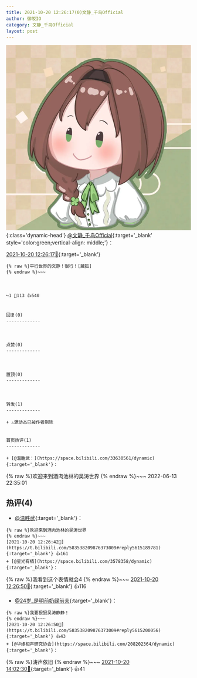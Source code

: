 ```yaml
---
title: 2021-10-20 12:26:17(0)文静_千鸟Official
author: 御坂IO
category: 文静_千鸟Official
layout: post
---
```


![img](/images/ac7482ed1b9a7f203dc68c0c4a77c488a27b108a.jpg){:class='dynamic-head'}
[@文静_千鸟Official](https://space.bilibili.com/667526012/dynamic){:target='_blank' style='color:green;vertical-align: middle;'}：

[2021-10-20 12:26:17🔗](https://t.bilibili.com/583538209876373009){:target='_blank'}

~~~
{% raw %}平行世界的文静！很行！[藏狐]
{% endraw %}~~~



↪️1 💬113 👍540


回复(0)
-------------



点赞(0)
-------------



置顶(0)
-------------



转发(1)
-------------

+ ⚠源动态已被作者删除


首页热评(1)
-------------

+ [@温胜武：](https://space.bilibili.com/33630561/dynamic){:target='_blank'}：
~~~
{% raw %}欢迎来到酒肉池林的吴涛世界
{% endraw %}~~~
2022-06-13 22:35:01


热评(4)
-------------

+ [@温胜武](https://space.bilibili.com/33630561/dynamic){:target='_blank'}：
~~~
{% raw %}欢迎来到酒肉池林的吴涛世界
{% endraw %}~~~
[2021-10-20 12:26:42🔗](https://t.bilibili.com/583538209876373009#reply5615189781){:target='_blank'} 👍161
+ [@星光有栖](https://space.bilibili.com/3578358/dynamic){:target='_blank'}：
~~~
{% raw %}我看到这个表情就会4
{% endraw %}~~~
[2021-10-20 12:26:50🔗](https://t.bilibili.com/583538209876373009#reply5615198522){:target='_blank'} 👍116
+ [@24岁_是明前奶绿前夫](https://space.bilibili.com/1880844280/dynamic){:target='_blank'}：
~~~
{% raw %}我要狠狠吴涛静静！
{% endraw %}~~~
[2021-10-20 12:26:50🔗](https://t.bilibili.com/583538209876373009#reply5615200056){:target='_blank'} 👍43
+ [@华缘相声研究协会](https://space.bilibili.com/208202364/dynamic){:target='_blank'}：
~~~
{% raw %}涛声依旧
{% endraw %}~~~
[2021-10-20 14:02:30🔗](https://t.bilibili.com/583538209876373009#reply5615646833){:target='_blank'} 👍41


